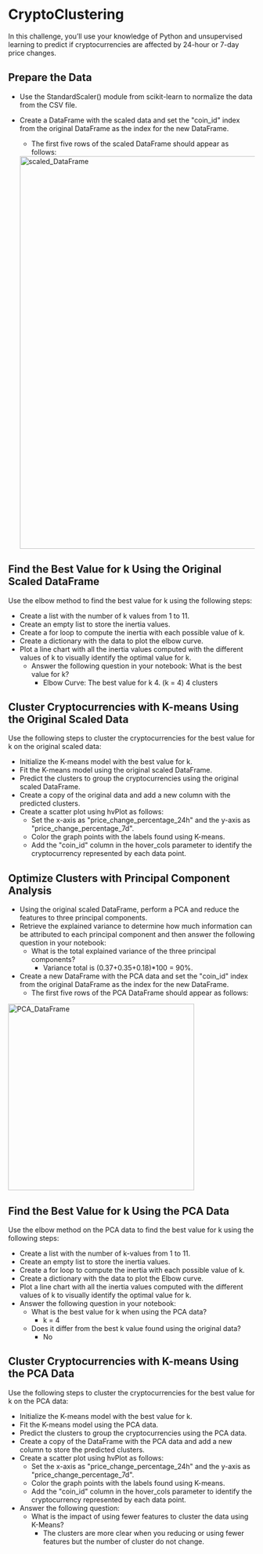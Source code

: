 # CryptoClustering
In this challenge, you’ll use your knowledge of Python and unsupervised learning to predict if cryptocurrencies are affected by 24-hour or 7-day price changes.

## Prepare the Data
- Use the StandardScaler() module from scikit-learn to normalize the data from the CSV file.

- Create a DataFrame with the scaled data and set the "coin_id" index from the original DataFrame as the index for the new DataFrame.

  - The first five rows of the scaled DataFrame should appear as follows:
  <img width="800" alt="scaled_DataFrame" src="https://static.bc-edx.com/data/dl-1-2/m19/lms/img/scaled_DataFrame.png">
## Find the Best Value for k Using the Original Scaled DataFrame
Use the elbow method to find the best value for k using the following steps:
- Create a list with the number of k values from 1 to 11.
- Create an empty list to store the inertia values.
- Create a for loop to compute the inertia with each possible value of k.
- Create a dictionary with the data to plot the elbow curve.
 - Plot a line chart with all the inertia values computed with the different values of k to visually identify the optimal value for k.
   - Answer the following question in your notebook: What is the best value for k?
      - Elbow Curve: The best value for k 4. (k = 4) 4 clusters
## Cluster Cryptocurrencies with K-means Using the Original Scaled Data
Use the following steps to cluster the cryptocurrencies for the best value for k on the original scaled data:
- Initialize the K-means model with the best value for k.
- Fit the K-means model using the original scaled DataFrame.
- Predict the clusters to group the cryptocurrencies using the original scaled DataFrame.
- Create a copy of the original data and add a new column with the predicted clusters.
- Create a scatter plot using hvPlot as follows:
  - Set the x-axis as "price_change_percentage_24h" and the y-axis as "price_change_percentage_7d".
  - Color the graph points with the labels found using K-means.
  - Add the "coin_id" column in the hover_cols parameter to identify the cryptocurrency represented by each data point.
## Optimize Clusters with Principal Component Analysis
- Using the original scaled DataFrame, perform a PCA and reduce the features to three principal components.
- Retrieve the explained variance to determine how much information can be attributed to each principal component and then answer the following question in your notebook:
  - What is the total explained variance of the three principal components?
    - Variance total is (0.37+0.35+0.18)*100 = 90%.
- Create a new DataFrame with the PCA data and set the "coin_id" index from the original DataFrame as the index for the new DataFrame.
  - The first five rows of the PCA DataFrame should appear as follows:
<img width="380" alt="PCA_DataFrame " src="https://static.bc-edx.com/data/dl-1-2/m19/lms/img/PCA_DataFrame.png">

## Find the Best Value for k Using the PCA Data
Use the elbow method on the PCA data to find the best value for k using the following steps:
- Create a list with the number of k-values from 1 to 11.
- Create an empty list to store the inertia values.
- Create a for loop to compute the inertia with each possible value of k.
- Create a dictionary with the data to plot the Elbow curve.
- Plot a line chart with all the inertia values computed with the different values of k to visually identify the optimal value for k.
 - Answer the following question in your notebook:
    - What is the best value for k when using the PCA data?
      - k = 4
    - Does it differ from the best k value found using the original data?
      - No
 ## Cluster Cryptocurrencies with K-means Using the PCA Data
 Use the following steps to cluster the cryptocurrencies for the best value for k on the PCA data:
- Initialize the K-means model with the best value for k.
- Fit the K-means model using the PCA data.
- Predict the clusters to group the cryptocurrencies using the PCA data.
- Create a copy of the DataFrame with the PCA data and add a new column to store the predicted clusters.
- Create a scatter plot using hvPlot as follows:
  - Set the x-axis as "price_change_percentage_24h" and the y-axis as "price_change_percentage_7d".
  - Color the graph points with the labels found using K-means.
  - Add the "coin_id" column in the hover_cols parameter to identify the cryptocurrency represented by each data point.
- Answer the following question:
  - What is the impact of using fewer features to cluster the data using K-Means?
    - The clusters are more clear when you reducing or using fewer features but the number of cluster do not change.